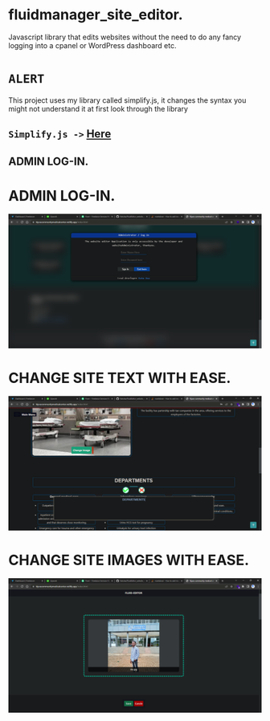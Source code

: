 # fluidmanager_site_editor.
Javascript library that edits websites without the need to do any fancy logging into a cpanel or WordPress dashboard etc.

# `ALERT`
This project uses my library called simplify.js, it changes the syntax you 
might not understand it at first look through the library

## `Simplify.js ->` [Here](https://github.com/KatoIsa/FluidEditor_website_editor.git)

## ADMIN LOG-IN.
# ADMIN LOG-IN.
![alt text](./Lib/icons/mdimage.png)

# CHANGE SITE TEXT WITH EASE.
![alt text](./Lib/icons/mdimage3.png)

# CHANGE SITE IMAGES WITH EASE.
![alt text](./Lib/icons/mdimage2.png)
